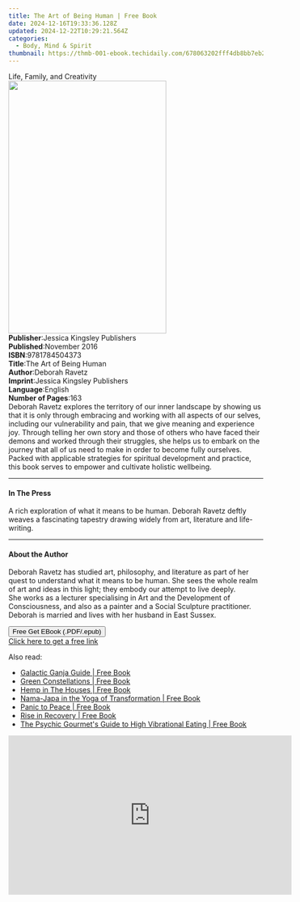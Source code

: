 ```yaml
---
title: The Art of Being Human | Free Book
date: 2024-12-16T19:33:36.128Z
updated: 2024-12-22T10:29:21.564Z
categories:
  - Body, Mind & Spirit
thumbnail: https://thmb-001-ebook.techidaily.com/678063202fff4db8bb7eb21c4d836472bfd46ddf46a6c3e5308a276a95714d42.jpg
---
```

<main id="book-container">
  <div class="flex flex-col">
    <div class="book-brief flex-1 py-6 px-4 sm:p-6 md:py-10 md:px-8">
      <!-- brief-->
      <div class="book-brief-main">Life, Family, and Creativity</div>
    </div>
    <div
      class="book-meta-info flex-1 grid gap-4 col-start-1 col-end-3 row-start-1 sm:mb-6 sm:grid-cols-4 lg:gap-6 lg:col-start-2 lg:row-end-6 lg:row-span-6 lg:mb-0"
    >
      <div
        class="book-meta-info-left place-content-center mt-4 p-4 text-sm leading-6 col-start-2 col-span-2 dark:text-slate-400"
      >
        <img
          class="w-full h-500 object-cover rounded-lg sm:h-255 sm:col-span-2 lg:col-span-full"
          src="https://img-001-ebook.techidaily.com/8cad5cccf9603c9046610aa39efe6ce3d977cbe477d5decd86e83cb8c1402a27.jpg"
          alt=""
          width="312"
          height="500"
        />
      </div>
      <div
        class="book-meta-info-right mt-2 col-start-1 row-start-2 col-span-3 self-center"
      >
        <!-- meta data  -->
        <div class="flex flex-col px-4 md:px-8">
          <div class="flex-1">
            <strong>Publisher</strong>:<span class="px-2"
              >Jessica Kingsley Publishers</span
            >
          </div>
          <div class="flex-1">
            <strong>Published</strong>:<span class="px-2">November 2016</span>
          </div>
          <div class="flex-1">
            <strong>ISBN</strong>:<span class="px-2">9781784504373</span>
          </div>
          <div class="flex-1">
            <strong>Title</strong>:<span class="px-2"
              >The Art of Being Human</span
            >
          </div>
          <div class="flex-1">
            <strong>Author</strong>:<span class="px-2">Deborah Ravetz</span>
          </div>
          <div class="flex-1">
            <strong>Imprint</strong>:<span class="px-2"
              >Jessica Kingsley Publishers</span
            >
          </div>
          <div class="flex-1">
            <strong>Language</strong>:<span class="px-2">English</span>
          </div>
          <div class="flex-1">
            <strong>Number of Pages</strong>:<span class="px-2">163</span>
          </div>
        </div>
      </div>
    </div>
    <div class="book-description flex-1 py-6 px-4 sm:p-6 md:py-10 md:px-8">
      <div class="book-description-main">
        <div accordion-content="" id="description">
          Deborah Ravetz explores the territory of our inner landscape by
          showing us that it is only through embracing and working with all
          aspects of our selves, including our vulnerability and pain, that we
          give meaning and experience joy. Through telling her own story and
          those of others who have faced their demons and worked through their
          struggles, she helps us to embark on the journey that all of us need
          to make in order to become fully ourselves. Packed with applicable
          strategies for spiritual development and practice, this book serves to
          empower and cultivate holistic wellbeing.
        </div>
      </div>
    </div>
    <div class="book-excerpts flex-1 py-6 px-4 sm:p-6 md:py-10 md:px-8">
      <!-- excerpts-->
      <div class="book-excerpts-main">
        <hr />
        <h4 class="placeholder placeholder-heading">
          <span>In The Press</span>
        </h4>
        <p>
          A rich exploration of what it means to be human. Deborah Ravetz deftly
          weaves a fascinating tapestry drawing widely from art, literature and
          life-writing.
        </p>
      </div>
    </div>
    <div class="book-about-author flex-1 py-6 px-4 sm:p-6 md:py-10 md:px-8">
      <!-- about author-->
      <div class="book-main-author-main">
        <hr />
        <h4 class="placeholder placeholder-heading">
          <span>About the Author</span>
        </h4>
        <p></p>
        <p>
          Deborah Ravetz has studied art, philosophy, and literature as part of
          her quest to understand what it means to be human. She sees the whole
          realm of art and ideas in this light; they embody our attempt to live
          deeply.<br />She works as a lecturer specialising in Art and the
          Development of Consciousness, and also as a painter and a Social
          Sculpture practitioner. Deborah is married and lives with her husband
          in East Sussex.
        </p>
        <p></p>
      </div>
    </div>
    <div class="book-free-get flex-1 py-6 px-4 sm:p-6 md:py-10 md:px-8">
      <button
        id="btn-free-get"
        class="bg-blue-500 hover:bg-blue-700 text-white font-bold py-2 px-4 rounded"
      >
        Free Get EBook (.PDF/.epub)
      </button>
      <div id="countdown-display" class="px-2 text-lg mt-2"></div>
      <a
        id="free-link"
        class="hidden bg-blue-500 hover:bg-blue-700 text-white font-bold py-2 px-4 rounded"
        href="https://www.ebooks.com/en-us/book/95568216/the-art-of-being-human/deborah-ravetz/"
        target="_blank"
        >Click here to get a free link</a
      >
    </div>
    <script>
      let countdownTime = 0;
      let countdownInterval = null;
      document
        .getElementById('btn-free-get')
        .addEventListener('click', startCountdown);
      function startCountdown() {
        countdownTime = new Date().getTime() + 60000 * 3;
        countdownInterval = setInterval(updateCountdown, 1000);
        document.getElementById('btn-free-get').disabled = true;
        document
          .getElementById('btn-free-get')
          .classList.add('bg-gray-500', 'cursor-not-allowed');
      }
      function updateCountdown() {
        let currentTime = new Date().getTime();
        let timeLeft = countdownTime - currentTime;
        let secondsLeft = Math.floor(timeLeft / 1000);
        document.getElementById('countdown-display').innerHTML =
          `Remaining time: ${secondsLeft} seconds.`;
        if (secondsLeft <= 0) {
          clearInterval(countdownInterval);
          document.getElementById('btn-free-get').classList.add('hidden');
          document.getElementById('free-link').classList.remove('hidden');
          document.getElementById('countdown-display').innerHTML = '';
        }
      }
    </script>
  </div>
</main>

<ins class="adsbygoogle"
      style="display:block"
      data-ad-client="ca-pub-7571918770474297"
      data-ad-slot="8358498916"
      data-ad-format="auto"
      data-full-width-responsive="true"></ins>
    

<span class="atpl-alsoreadstyle">Also read:</span>
<div><ul>
<li><a href="https://novels-ebooks.techidaily.com/211277714-9798869289414-galactic-ganja-guide/"><u>Galactic Ganja Guide | Free Book</u></a></li>
<li><a href="https://novels-ebooks.techidaily.com/211276923-9798869287526-green-constellations/"><u>Green Constellations | Free Book</u></a></li>
<li><a href="https://novels-ebooks.techidaily.com/211276929-9798869288905-hemp-in-the-houses/"><u>Hemp in The Houses | Free Book</u></a></li>
<li><a href="https://novels-ebooks.techidaily.com/211276764-9789395460484-nama-japa-in-the-yoga-of-transformation/"><u>Nama-Japa in the Yoga of Transformation | Free Book</u></a></li>
<li><a href="https://novels-ebooks.techidaily.com/211277920-9781962581110-panic-to-peace/"><u>Panic to Peace | Free Book</u></a></li>
<li><a href="https://novels-ebooks.techidaily.com/211277720-9798888242995-rise-in-recovery/"><u>Rise in Recovery | Free Book</u></a></li>
<li><a href="https://novels-ebooks.techidaily.com/211277773-9798869237682-the-psychic-gourmets-guide-to-high-vibrational-eating/"><u>The Psychic Gourmet's Guide to High Vibrational Eating | Free Book</u></a></li>
</ul></div>

<!-- affiliate ads begin -->
<iframe width="560" height="315" src="https://www.youtube.com/embed/DCARjc5g5VI?si=9OfovbKBrpoJeXTY" title="YouTube video player" frameborder="0" allow="accelerometer; autoplay; clipboard-write; encrypted-media; gyroscope; picture-in-picture; web-share" referrerpolicy="strict-origin-when-cross-origin" allowfullscreen></iframe>
<!-- affiliate ads end -->

